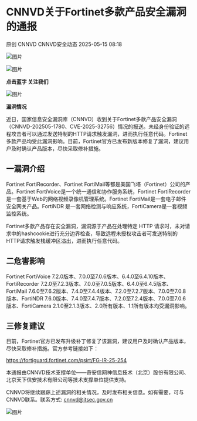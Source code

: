 #  CNNVD关于Fortinet多款产品安全漏洞的通报   
原创 CNNVD  CNNVD安全动态   2025-05-15 08:18  
  
![图片](https://mmbiz.qpic.cn/mmbiz_gif/g1thw9GoocfpeKv1eicF4icEx1vUX4LQ1JjlMnGl5z2XiaAQGZdFulYs0vsE3icB8RUiawPqDSb5lvm8G0drb7iaw7sQ/640?wx_fmt=gif&from=appmsg "")  
  
![图片](https://mmbiz.qpic.cn/mmbiz_gif/g1thw9GoocfpeKv1eicF4icEx1vUX4LQ1Js3VkKswpUtkoDWibZ1YQl1lIdcctfqePCcSPEdc38SnhJGdqGJUFx9w/640?wx_fmt=gif&from=appmsg "")  
  
**点击蓝字 关注我们**  
  
![图片](https://mmbiz.qpic.cn/mmbiz_gif/g1thw9GoocfpeKv1eicF4icEx1vUX4LQ1Js3VkKswpUtkoDWibZ1YQl1lIdcctfqePCcSPEdc38SnhJGdqGJUFx9w/640?wx_fmt=gif&from=appmsg "")  
  
  
**漏洞情况**  
  
近日，国家信息安全漏洞库（CNNVD）收到关于Fortinet多款产品安全漏洞（CNNVD-202505-1780、CVE-2025-32756）情况的报送。未经身份验证的远程攻击者可以通过发送特制的HTTP请求触发漏洞，进而执行任意代码。Fortinet多款产品均受此漏洞影响。目前，Fortinet官方已发布新版本修复了漏洞，建议用户及时确认产品版本，尽快采取修补措施。  
  
## 一漏洞介绍  
  
  
Fortinet FortiRecorder、Fortinet FortiMail等都是美国飞塔（Fortinet）公司的产品。Fortinet FortiVoice是一个统一通信和协作服务系统，Fortinet FortiRecorder是一套基于Web的网络视频录像机管理系统。Fortinet FortiMail是一套电子邮件安全网关产品。FortiNDR 是一套网络检测与响应系统，FortiCamera是一套视频监控系统。  
  
Fortinet多款产品存在安全漏洞，漏洞源于产品在处理特定 HTTP 请求时，未对请求中的hashcookie进行充分边界检查，导致远程未授权攻击者可发送特制的HTTP请求触发栈缓冲区溢出，进而执行任意代码。  
  
## 二危害影响  
  
  
Fortinet FortiVoice 7.2.0版本、7.0.0至7.0.6版本、6.4.0至6.4.10版本、FortiRecorder 7.2.0至7.2.3版本、7.0.0至7.0.5版本、6.4.0至6.4.5版本、FortiMail 7.6.0至7.6.2版本、7.4.0至7.4.4版本、7.2.0至7.2.7版本、7.0.0至7.0.8版本、FortiNDR 7.6.0版本、7.4.0至7.4.7版本、7.2.0至7.2.4版本、7.0.0至7.0.6版本、FortiCamera 2.1.0至2.1.3版本、2.0所有版本、1.1所有版本均受漏洞影响。  
  
## 三修复建议  
  
  
目前，Fortinet官方已发布升级补丁修复了该漏洞，建议用户及时确认产品版本，尽快采取修补措施。官方参考链接如下：  
  
https://fortiguard.fortinet.com/psirt/FG-IR-25-254  
  
本通报由CNNVD技术支撑单位——奇安信网神信息技术（北京）股份有限公司、北京天下信安技术有限公司等技术支撑单位提供支持。  
  
CNNVD将继续跟踪上述漏洞的相关情况，及时发布相关信息。如有需要，可与CNNVD联系。联系方式: cnnvd@itsec.gov.cn  
  
![图片](https://mmbiz.qpic.cn/mmbiz_gif/g1thw9GoocfpeKv1eicF4icEx1vUX4LQ1JMd8aMOqNkic25xydKvYcCVEsHXvm506icfXiaFep4AfohjraUj3F2jMfg/640?wx_fmt=gif&from=appmsg "")  
  
  
